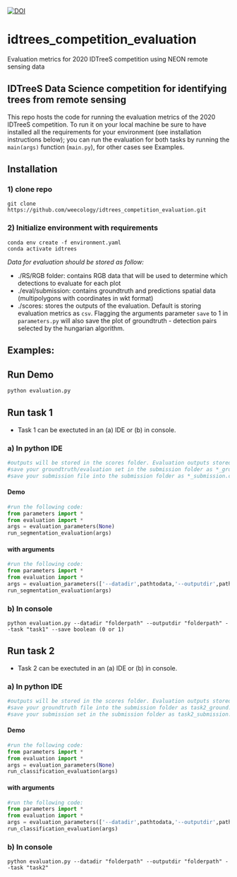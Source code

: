 [![DOI](https://zenodo.org/badge/265101910.svg)](https://zenodo.org/badge/latestdoi/265101910) 

# idtrees_competition_evaluation
Evaluation metrics for 2020 IDTreeS competition using NEON remote sensing data

<h2> IDTreeS Data Science competition for identifying trees from remote sensing </h2>

This repo hosts the code for running the evaluation metrics of the 2020 IDTreeS competition. 
To run it on your local machine be sure to have installed all the requirements for your environment (see installation instructions below); 
you can run the evaluation for both tasks by running the `main(args)` function (`main.py`), for other cases see Examples.

## Installation
### 1) clone repo
```
git clone https://github.com/weecology/idtrees_competition_evaluation.git
```
### 2) Initialize environment with requirements
```
conda env create -f environment.yaml
conda activate idtrees
```

*Data for evaluation should be stored as follow:*
- ./RS/RGB folder: contains RGB data that will be used to determine which detections to evaluate for each plot
- ./eval/submission: contains groundtruth and predictions spatial data (multipolygons with coordinates in wkt format)
- ./scores: stores the outputs of the evaluation. Default is storing evaluation metrics as `csv`. Flagging the arguments parameter `save` to 1 in `parameters.py` will also save the plot of groundtruth - detection pairs selected by the hungarian algorithm.



## Examples:
## Run Demo
```python
python evaluation.py
```

## Run task 1
- Task 1 can be exectuted in an (a) IDE or (b) in console.

### a) In python IDE
```python
#outputs will be stored in the scores folder. Evaluation outputs stored in the task1_evaluation.csv file
#save your groundtruth/evaluation set in the submission folder as *_ground.csv (e.g. ./submission/OSBS_ground.csv)
#save your submission file into the submission folder as *_submission.csv  (e.g. ./submission/OSBS_submission.csv)
```
#### Demo
```python
#run the following code:
from parameters import *
from evaluation import *
args = evaluation_parameters(None)
run_segmentation_evaluation(args)
```
#### with arguments
```python
#run the following code:
from parameters import *
from evaluation import *
args = evaluation_parameters(['--datadir',pathtodata,'--outputdir',pathtosave,...])
run_segmentation_evaluation(args)
```

### b) In console
```
python evaluation.py --datadir "folderpath" --outputdir "folderpath" --task "task1" --save boolean (0 or 1)
```

## Run task 2
- Task 2 can be exectuted in an (a) IDE or (b) in console.

### a) In python IDE
```python
#outputs will be stored in the scores folder. Evaluation outputs stored in the task2_evaluation.csv file
#save your groundtruth file into the submission folder as task2_ground.csv  (e.g. ./submission/task2_ground.csv)
#save your submission set in the submission folder as task2_submission.csv (e.g. ./submission/task2_submission.csv)
```
#### Demo
```python
#run the following code:
from parameters import *
from evaluation import *
args = evaluation_parameters(None)
run_classification_evaluation(args)
```
#### with arguments
```python
#run the following code:
from parameters import *
from evaluation import *
args = evaluation_parameters(['--datadir',pathtodata,'--outputdir',pathtosave,...])
run_classification_evaluation(args)
```
### b) In console
```
python evaluation.py --datadir "folderpath" --outputdir "folderpath" --task "task2"
```
